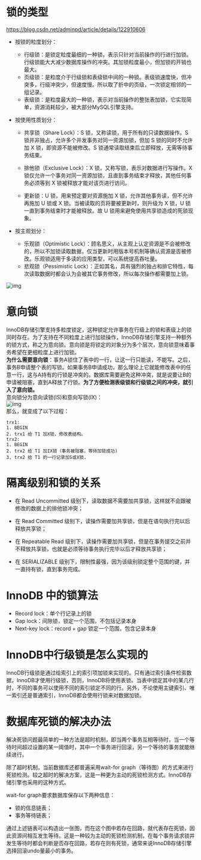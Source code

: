 # 锁的类型
https://blog.csdn.net/adminpd/article/details/122910606  
* 按锁的粒度划分：
  * 行级锁：是锁定粒度最细的一种锁，表示只针对当前操作的行进行加锁。行级锁能大大减少数据库操作的冲突。其加锁粒度最小，但加锁的开销也最大。
  * 页级锁：是粒度介于行级锁和表级锁中间的一种锁。表级锁速度快，但冲突多，行级冲突少，但速度慢。所以取了折中的页级，一次锁定相邻的一组记录。
  * 表级锁：是粒度最大的一种锁，表示对当前操作的整张表加锁，它实现简单，资源消耗较少，被大部分MySQL引擎支持。

* 按使用性质划分：
  * 共享锁（Share Lock）：S 锁，又称读锁，用于所有的只读数据操作。S 锁并非独占，允许多个并发事务对同一资源加锁，但加 S 锁的同时不允许加 X 锁，即资源不能被修改。S 锁通常读取结束后立即释放，无需等待事务结束。
  * 排他锁（Exclusive Lock）：X 锁，又称写锁，表示对数据进行写操作。X 锁仅允许一个事务对同一资源加锁，且直到事务结束才释放，其他任何事务必须等到 X 锁被释放才能对该页进行访问。

  * 更新锁：U 锁，用来预定要对资源施加 X 锁，允许其他事务读，但不允许再施加 U 锁或 X 锁。当被读取的页将要被更新时，则升级为 X 锁，U 锁一直到事务结束时才能被释放。故 U 锁用来避免使用共享锁造成的死锁现象。

* 按主观划分：
  * 乐观锁（Optimistic Lock）：顾名思义，从主观上认定资源是不会被修改的，所以不加锁读取数据，仅当更新时用版本号机制等确认资源是否被修改。乐观锁适用于多读的应用类型，可以系统提高吞吐量。
  * 悲观锁（Pessimistic Lock）：正如其名，具有强烈的独占和排它特性，每次读取数据时都会认为会被其它事务修改，所以每次操作都需要加上锁。

![img](http://raw.githubusercontent.com/IMWYY/AboutMyself/master/picBed/Screenshot1520500121.png)


# 意向锁
InnoDB存储引擎支持多粒度锁定，这种锁定允许事务在行级上的锁和表级上的锁同时存在。为了支持在不同粒度上进行加锁操作，InnoDB存储引擎支持一种额外的锁方式，称之为意向锁。意向锁是将锁定的对象分为多个层次，意向锁意味着事务希望在更细粒度上进行加锁。  
**为什么需要意向锁**：事务A锁住了表中的一行，让这一行只能读，不能写。之后，事务B申请整个表的写锁。如果事务B申请成功，那么理论上它就能修改表中的任意一行，这与A持有的行锁是冲突的。数据库需要避免这种冲突，就是说要让B的申请被阻塞，直到A释放了行锁。**为了方便检测表级锁和行级锁之间的冲突，就引入了意向锁。**   
意向锁分为意向读锁(IS)和意向写锁(IX)：  
![img](https://static.oschina.net/uploads/img/201802/03101218_dBRr.png)   
那么，就变成了以下过程：
```
trx1:
1. BEGIN
2. trx1 给 T1 加X锁，修改表结构。
trx2:
1. BEGIN
2. trx2 给 T1 加IX锁（事务被阻塞，等待加锁成功)
3. trx2 给 T1 的一行记录加S或X锁.
```

# 隔离级别和锁的关系
* 在 Read Uncommitted 级别下，读取数据不需要加共享锁，这样就不会跟被修改的数据上的排他锁冲突；

* 在 Read Committed 级别下，读操作需要加共享锁，但是在语句执行完以后释放共享锁；

* 在 Repeatable Read 级别下，读操作需要加共享锁，但是在事务提交之前并不释放共享锁，也就是必须等待事务执行完毕以后才释放共享锁；

* 在 SERIALIZABLE 级别下，限制性最强，因为该级别锁定整个范围的键，并一直持有锁，直到事务完成。


# InnoDB 中的锁算法
* Record lock：单个行记录上的锁
* Gap lock：间隙锁，锁定一个范围，不包括记录本身
* Next-key lock：record + gap 锁定一个范围，包含记录本身


# InnoDB中行级锁是怎么实现的
InnoDB行级锁是通过给索引上的索引项加锁来实现的。只有通过索引条件检索数据，InnoDB才使用行级锁，否则，InnoDB将使用表锁。当表中锁定其中的某几行时，不同的事务可以使用不同的索引锁定不同的行。另外，不论使用主键索引、唯一索引还是普通索引，InnoDB都会使用行锁来对数据加锁。


# 数据库死锁的解决办法
解决死锁问题最简单的一种方法是超时机制，即当两个事务互相等待时，当一个等待时间超过设置的某一阈值时，其中一个事务进行回滚，另一个等待的事务就能继续进行。  

除了超时机制，当前数据库还都普遍采用wait-for graph（等待图）的方式来进行死锁检测。较之超时的解决方案，这是一种更为主动的死锁检测方式。InnoDB存储引擎也采用的这种方式。  

wait-for graph要求数据库保存以下两种信息：
* 锁的信息链表；
* 事务等待链表；

通过上述链表可以构造出一张图，而在这个图中若存在回路，就代表存在死锁，因此资源间相互发生等待。这是一种较为主动的死锁检测机制，在每个事务请求锁并发生等待时都会判断是否存在回路，若存在则有死锁，通常来说InnoDB存储引擎选择回滚undo量最小的事务。